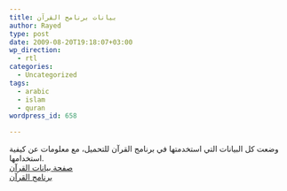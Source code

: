 ```yaml
---
title: بيانات برنامج القرآن
author: Rayed
type: post
date: 2009-08-20T19:18:07+03:00
wp_direction:
  - rtl
categories:
  - Uncategorized
tags:
  - arabic
  - islam
  - quran
wordpress_id: 658

---
```

<p>وضعت كل البيانات التي استخدمتها في برنامج القرآن للتحميل، مع معلومات عن كيفية استخدامها.<br />
<a href="http://rayed.com/wordpress/?page_id=632">صفحة بيانات القرآن</a><br />
<a href="http://dev.rayed.com/quran/">برنامج القرآن</a></p>
